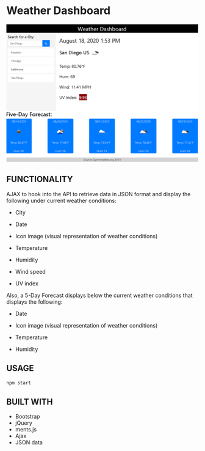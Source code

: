 # Weather Dashboard

![APP DEMO](wea_dash_two.png)

## FUNCTIONALITY

 AJAX to hook into the API to retrieve data in JSON format and display the following under current weather conditions:

* City

* Date

* Icon image (visual representation of weather conditions)

* Temperature

* Humidity

* Wind speed

* UV index

Also, a 5-Day Forecast displays below the current weather conditions that displays the following:

* Date

* Icon image (visual representation of weather conditions)

* Temperature

* Humidity

## USAGE
    npm start


## BUILT WITH

* Bootstrap
* jQuery
* ments.js
* Ajax
* JSON data

